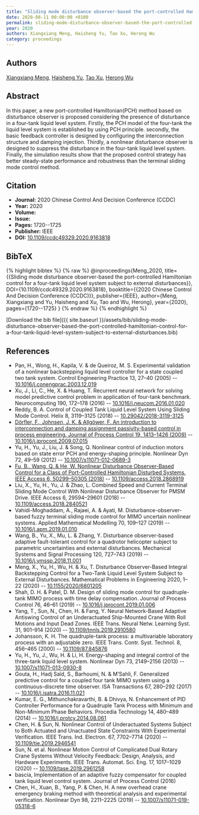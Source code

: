 ```yaml
---
title: "Sliding mode disturbance observer-based the port-controlled Hamiltonian control for a four-tank liquid level system subject to external disturbances"
date: 2020-08-11 00:00:00 +0100
permalink: sliding-mode-disturbance-observer-based-the-port-controlled-hamiltonian-control-for-a-four-tank-liquid-level-system-subject-to-external-disturbances
year: 2020
authors: Xiangxiang Meng, Haisheng Yu, Tao Xu, Herong Wu
category: proceedings
---
```

 
## Authors
[Xiangxiang Meng](authors/xiangxiang-meng), [Haisheng Yu](authors/haisheng-yu), [Tao Xu](authors/tao-xu), [Herong Wu](authors/herong-wu)
 
## Abstract
In this paper, a new port-controlled Hamiltonian(PCH) method based on disturbance observer is proposed considering the presence of disturbance in a four-tank liquid level system. Firstly, the PCH model of the four-tank the liquid level system is established by using PCH principle. secondly, the basic feedback controller is designed by configuring the interconnection structure and damping injection. Thirdly, a nonlinear disturbance observer is designed to suppress the disturbance in the four-tank liquid level system. Finally, the simulation results show that the proposed control strategy has better steady-state performance and robustness than the terminal sliding mode control method.
 
## Citation
- **Journal:** 2020 Chinese Control And Decision Conference (CCDC)
- **Year:** 2020
- **Volume:** 
- **Issue:** 
- **Pages:** 1720--1725
- **Publisher:** IEEE
- **DOI:** [10.1109/ccdc49329.2020.9163818](https://doi.org/10.1109/ccdc49329.2020.9163818)
 
## BibTeX
{% highlight bibtex %}
{% raw %}
@inproceedings{Meng_2020,
  title={{Sliding mode disturbance observer-based the port-controlled Hamiltonian control for a four-tank liquid level system subject to external disturbances}},
  DOI={10.1109/ccdc49329.2020.9163818},
  booktitle={{2020 Chinese Control And Decision Conference (CCDC)}},
  publisher={IEEE},
  author={Meng, Xiangxiang and Yu, Haisheng and Xu, Tao and Wu, Herong},
  year={2020},
  pages={1720--1725}
}
{% endraw %}
{% endhighlight %}
 
[Download the bib file]({{ site.baseurl }}/assets/bib/sliding-mode-disturbance-observer-based-the-port-controlled-hamiltonian-control-for-a-four-tank-liquid-level-system-subject-to-external-disturbances.bib)
 
## References
- Pan, H., Wong, H., Kapila, V. & de Queiroz, M. S. Experimental validation of a nonlinear backstepping liquid level controller for a state coupled two tank system. Control Engineering Practice 13, 27–40 (2005) -- [10.1016/j.conengprac.2003.12.019](https://doi.org/10.1016/j.conengprac.2003.12.019)
- Xu, J., Li, C., He, X. & Huang, T. Recurrent neural network for solving model predictive control problem in application of four-tank benchmark. Neurocomputing 190, 172–178 (2016) -- [10.1016/j.neucom.2016.01.020](https://doi.org/10.1016/j.neucom.2016.01.020)
- Reddy, B. A. Control of Coupled Tank Liquid Level System Using Sliding Mode Control. Helix 8, 3119–3125 (2018) -- [10.29042/2018-3119-3125](https://doi.org/10.29042/2018-3119-3125)
- [Dörfler, F., Johnsen, J. K. & Allgöwer, F. An introduction to interconnection and damping assignment passivity-based control in process engineering. Journal of Process Control 19, 1413–1426 (2009)](an-introduction-to-interconnection-and-damping-assignment-passivity-based-control-in-process-engineering) -- [10.1016/j.jprocont.2009.07.015](https://doi.org/10.1016/j.jprocont.2009.07.015)
- Yu, H., Yu, J., Liu, J. & Song, Q. Nonlinear control of induction motors based on state error PCH and energy-shaping principle. Nonlinear Dyn 72, 49–59 (2012) -- [10.1007/s11071-012-0689-3](https://doi.org/10.1007/s11071-012-0689-3)
- [Fu, B., Wang, Q. & He, W. Nonlinear Disturbance Observer-Based Control for a Class of Port-Controlled Hamiltonian Disturbed Systems. IEEE Access 6, 50299–50305 (2018)](nonlinear-disturbance-observer-based-control-for-a-class-of-port-controlled-hamiltonian-disturbed-systems) -- [10.1109/access.2018.2868919](https://doi.org/10.1109/access.2018.2868919)
- Liu, X., Yu, H., Yu, J. & Zhao, L. Combined Speed and Current Terminal Sliding Mode Control With Nonlinear Disturbance Observer for PMSM Drive. IEEE Access 6, 29594–29601 (2018) -- [10.1109/access.2018.2840521](https://doi.org/10.1109/access.2018.2840521)
- Vahidi-Moghaddam, A., Rajaei, A. & Ayati, M. Disturbance-observer-based fuzzy terminal sliding mode control for MIMO uncertain nonlinear systems. Applied Mathematical Modelling 70, 109–127 (2019) -- [10.1016/j.apm.2019.01.010](https://doi.org/10.1016/j.apm.2019.01.010)
- Wang, B., Yu, X., Mu, L. & Zhang, Y. Disturbance observer-based adaptive fault-tolerant control for a quadrotor helicopter subject to parametric uncertainties and external disturbances. Mechanical Systems and Signal Processing 120, 727–743 (2019) -- [10.1016/j.ymssp.2018.11.001](https://doi.org/10.1016/j.ymssp.2018.11.001)
- Meng, X., Yu, H., Wu, H. & Xu, T. Disturbance Observer-Based Integral Backstepping Control for a Two-Tank Liquid Level System Subject to External Disturbances. Mathematical Problems in Engineering 2020, 1–22 (2020) -- [10.1155/2020/6801205](https://doi.org/10.1155/2020/6801205)
- Shah, D. H. & Patel, D. M. Design of sliding mode control for quadruple-tank MIMO process with time delay compensation. Journal of Process Control 76, 46–61 (2019) -- [10.1016/j.jprocont.2019.01.006](https://doi.org/10.1016/j.jprocont.2019.01.006)
- Yang, T., Sun, N., Chen, H. & Fang, Y. Neural Network-Based Adaptive Antiswing Control of an Underactuated Ship-Mounted Crane With Roll Motions and Input Dead Zones. IEEE Trans. Neural Netw. Learning Syst. 31, 901–914 (2020) -- [10.1109/tnnls.2019.2910580](https://doi.org/10.1109/tnnls.2019.2910580)
- Johansson, K. H. The quadruple-tank process: a multivariable laboratory process with an adjustable zero. IEEE Trans. Contr. Syst. Technol. 8, 456–465 (2000) -- [10.1109/87.845876](https://doi.org/10.1109/87.845876)
- Yu, H., Yu, J., Wu, H. & Li, H. Energy-shaping and integral control of the three-tank liquid level system. Nonlinear Dyn 73, 2149–2156 (2013) -- [10.1007/s11071-013-0930-8](https://doi.org/10.1007/s11071-013-0930-8)
- Gouta, H., Hadj Saïd, S., Barhoumi, N. & M’Sahli, F. Generalized predictive control for a coupled four tank MIMO system using a continuous-discrete time observer. ISA Transactions 67, 280–292 (2017) -- [10.1016/j.isatra.2016.11.021](https://doi.org/10.1016/j.isatra.2016.11.021)
- Kumar, E. G., Mithunchakravarthi, B. & Dhivya, N. Enhancement of PID Controller Performance for a Quadruple Tank Process with Minimum and Non-Minimum Phase Behaviors. Procedia Technology 14, 480–489 (2014) -- [10.1016/j.protcy.2014.08.061](https://doi.org/10.1016/j.protcy.2014.08.061)
- Chen, H. & Sun, N. Nonlinear Control of Underactuated Systems Subject to Both Actuated and Unactuated State Constraints With Experimental Verification. IEEE Trans. Ind. Electron. 67, 7702–7714 (2020) -- [10.1109/tie.2019.2946541](https://doi.org/10.1109/tie.2019.2946541)
- Sun, N. et al. Nonlinear Motion Control of Complicated Dual Rotary Crane Systems Without Velocity Feedback: Design, Analysis, and Hardware Experiments. IEEE Trans. Automat. Sci. Eng. 17, 1017–1029 (2020) -- [10.1109/tase.2019.2961258](https://doi.org/10.1109/tase.2019.2961258)
- bascia, Implementation of an adaptive fuzzy compensator for coupled tank liquid level control system. Journal of Process Control (2016)
- Chen, H., Xuan, B., Yang, P. & Chen, H. A new overhead crane emergency braking method with theoretical analysis and experimental verification. Nonlinear Dyn 98, 2211–2225 (2019) -- [10.1007/s11071-019-05318-6](https://doi.org/10.1007/s11071-019-05318-6)


